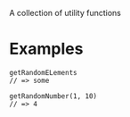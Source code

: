 A collection of utility functions

# Examples

```
getRandomELements
// => some
```

```
getRandomNumber(1, 10)
// => 4
```
